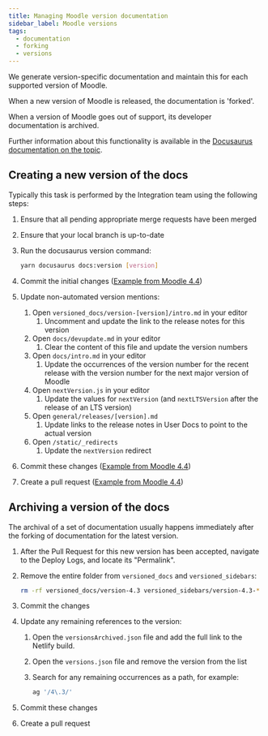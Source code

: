 ```yaml
---
title: Managing Moodle version documentation
sidebar_label: Moodle versions
tags:
  - documentation
  - forking
  - versions
---
```


We generate version-specific documentation and maintain this for each supported version of Moodle.

When a new version of Moodle is released, the documentation is 'forked'.

When a version of Moodle goes out of support, its developer documentation is archived.

Further information about this functionality is available in the [Docusaurus documentation on the topic](https://docusaurus.io/docs/versioning).

## Creating a new version of the docs

Typically this task is performed by the Integration team using the following steps:

1. Ensure that all pending appropriate merge requests have been merged
1. Ensure that your local branch is up-to-date
1. Run the docusaurus version command:

    ```bash
    yarn docusaurus docs:version [version]
    ```

1. Commit the initial changes ([Example from Moodle 4.4](https://github.com/moodle/devdocs/commit/e9e7fa0074753487c315d2f91ad64a8503f32054))
1. Update non-automated version mentions:
    1. Open `versioned_docs/version-[version]/intro.md` in your editor
        1. Uncomment and update the link to the release notes for this version
    1. Open `docs/devupdate.md` in your editor
        1. Clear the content of this file and update the version numbers
    1. Open `docs/intro.md` in your editor
        1. Update the occurrences of the version number for the recent release with the version number for the next major version of Moodle
    1. Open `nextVersion.js` in your editor
        1. Update the values for `nextVersion` (and `nextLTSVersion` after the release of an LTS version)
    1. Open `general/releases/[version].md`
        1. Update links to the release notes in User Docs to point to the actual version
    1. Open `/static/_redirects`
        1. Update the `nextVersion` redirect
1. Commit these changes ([Example from Moodle 4.4](https://github.com/moodle/devdocs/commit/aeb6385209caed38d757d53bc47f9bd66fdcfa0c))
1. Create a pull request ([Example from Moodle 4.4](https://github.com/moodle/devdocs/pull/1006))

## Archiving a version of the docs

The archival of a set of documentation usually happens immediately after the forking of documentation for the latest version.

1. After the Pull Request for this new version has been accepted, navigate to the Deploy Logs, and locate its "Permalink".
1. Remove the entire folder from `versioned_docs` and `versioned_sidebars`:

    ```bash
    rm -rf versioned_docs/version-4.3 versioned_sidebars/version-4.3-*
    ```

1. Commit the changes
1. Update any remaining references to the version:
    1. Open the `versionsArchived.json` file and add the full link to the Netlify build.
    1. Open the `versions.json` file and remove the version from the list
    1. Search for any remaining occurrences as a path, for example:

        ```bash
        ag '/4\.3/'
        ```

1. Commit these changes
1. Create a pull request
